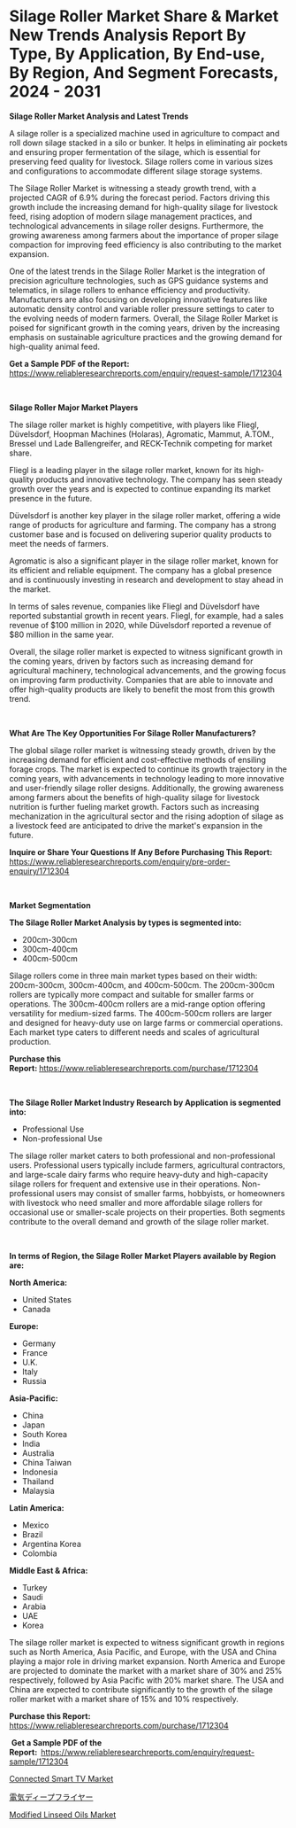 <p><h1>Silage Roller Market Share & Market New Trends Analysis Report By Type, By Application, By End-use, By Region, And Segment Forecasts, 2024 - 2031</h1></p><p><strong>Silage Roller Market Analysis and Latest Trends</strong></p>
<p><p>A silage roller is a specialized machine used in agriculture to compact and roll down silage stacked in a silo or bunker. It helps in eliminating air pockets and ensuring proper fermentation of the silage, which is essential for preserving feed quality for livestock. Silage rollers come in various sizes and configurations to accommodate different silage storage systems.</p><p>The Silage Roller Market is witnessing a steady growth trend, with a projected CAGR of 6.9% during the forecast period. Factors driving this growth include the increasing demand for high-quality silage for livestock feed, rising adoption of modern silage management practices, and technological advancements in silage roller designs. Furthermore, the growing awareness among farmers about the importance of proper silage compaction for improving feed efficiency is also contributing to the market expansion.</p><p>One of the latest trends in the Silage Roller Market is the integration of precision agriculture technologies, such as GPS guidance systems and telematics, in silage rollers to enhance efficiency and productivity. Manufacturers are also focusing on developing innovative features like automatic density control and variable roller pressure settings to cater to the evolving needs of modern farmers. Overall, the Silage Roller Market is poised for significant growth in the coming years, driven by the increasing emphasis on sustainable agriculture practices and the growing demand for high-quality animal feed.</p></p>
<p><strong>Get a Sample PDF of the Report:&nbsp;</strong> <a href="https://www.reliableresearchreports.com/enquiry/request-sample/1712304">https://www.reliableresearchreports.com/enquiry/request-sample/1712304</a></p>
<p>&nbsp;</p>
<p><strong>Silage Roller Major Market Players</strong></p>
<p><p>The silage roller market is highly competitive, with players like Fliegl, Düvelsdorf, Hoopman Machines (Holaras), Agromatic, Mammut, А.ТОМ., Bressel und Lade Ballengreifer, and RECK-Technik competing for market share. </p><p>Fliegl is a leading player in the silage roller market, known for its high-quality products and innovative technology. The company has seen steady growth over the years and is expected to continue expanding its market presence in the future.</p><p>Düvelsdorf is another key player in the silage roller market, offering a wide range of products for agriculture and farming. The company has a strong customer base and is focused on delivering superior quality products to meet the needs of farmers.</p><p>Agromatic is also a significant player in the silage roller market, known for its efficient and reliable equipment. The company has a global presence and is continuously investing in research and development to stay ahead in the market.</p><p>In terms of sales revenue, companies like Fliegl and Düvelsdorf have reported substantial growth in recent years. Fliegl, for example, had a sales revenue of $100 million in 2020, while Düvelsdorf reported a revenue of $80 million in the same year.</p><p>Overall, the silage roller market is expected to witness significant growth in the coming years, driven by factors such as increasing demand for agricultural machinery, technological advancements, and the growing focus on improving farm productivity. Companies that are able to innovate and offer high-quality products are likely to benefit the most from this growth trend.</p></p>
<p>&nbsp;</p>
<p><strong>What Are The Key Opportunities For Silage Roller Manufacturers?</strong></p>
<p><p>The global silage roller market is witnessing steady growth, driven by the increasing demand for efficient and cost-effective methods of ensiling forage crops. The market is expected to continue its growth trajectory in the coming years, with advancements in technology leading to more innovative and user-friendly silage roller designs. Additionally, the growing awareness among farmers about the benefits of high-quality silage for livestock nutrition is further fueling market growth. Factors such as increasing mechanization in the agricultural sector and the rising adoption of silage as a livestock feed are anticipated to drive the market's expansion in the future.</p></p>
<p><strong>Inquire or Share Your Questions If Any Before Purchasing This Report:</strong> <a href="https://www.reliableresearchreports.com/enquiry/pre-order-enquiry/1712304">https://www.reliableresearchreports.com/enquiry/pre-order-enquiry/1712304</a></p>
<p>&nbsp;</p>
<p><strong>Market Segmentation</strong></p>
<p><strong>The Silage Roller Market Analysis by types is segmented into:</strong></p>
<p><ul><li>200cm-300cm</li><li>300cm-400cm</li><li>400cm-500cm</li></ul></p>
<p><p>Silage rollers come in three main market types based on their width: 200cm-300cm, 300cm-400cm, and 400cm-500cm. The 200cm-300cm rollers are typically more compact and suitable for smaller farms or operations. The 300cm-400cm rollers are a mid-range option offering versatility for medium-sized farms. The 400cm-500cm rollers are larger and designed for heavy-duty use on large farms or commercial operations. Each market type caters to different needs and scales of agricultural production.</p></p>
<p><strong>Purchase this Report:&nbsp;</strong><a href="https://www.reliableresearchreports.com/purchase/1712304">https://www.reliableresearchreports.com/purchase/1712304</a></p>
<p>&nbsp;</p>
<p><strong>The Silage Roller Market Industry Research by Application is segmented into:</strong></p>
<p><ul><li>Professional Use</li><li>Non-professional Use</li></ul></p>
<p><p>The silage roller market caters to both professional and non-professional users. Professional users typically include farmers, agricultural contractors, and large-scale dairy farms who require heavy-duty and high-capacity silage rollers for frequent and extensive use in their operations. Non-professional users may consist of smaller farms, hobbyists, or homeowners with livestock who need smaller and more affordable silage rollers for occasional use or smaller-scale projects on their properties. Both segments contribute to the overall demand and growth of the silage roller market.</p></p>
<p>&nbsp;</p>
<p><strong>In terms of Region, the Silage Roller Market Players available by Region are:</strong></p>
<p>
    <p> <strong> North America: </strong>
        <ul>
            <li>United States</li>
            <li>Canada</li>
        </ul>
        </p> 
    <p> <strong> Europe: </strong>
        <ul>
            <li>Germany</li>
            <li>France</li>
            <li>U.K.</li>
            <li>Italy</li>
            <li>Russia</li>
        </ul>
        </p> 
    <p> <strong> Asia-Pacific: </strong>
        <ul>
            <li>China</li>
            <li>Japan</li>
            <li>South Korea</li>
            <li>India</li>
            <li>Australia</li>
            <li>China Taiwan</li>
            <li>Indonesia</li>
            <li>Thailand</li>
            <li>Malaysia</li>
        </ul>
        </p> 
    <p> <strong> Latin America: </strong>
        <ul>
            <li>Mexico</li>
            <li>Brazil</li>
            <li>Argentina Korea</li>
            <li>Colombia</li>
        </ul>
        </p> 
    <p> <strong> Middle East & Africa: </strong>
        <ul>
            <li>Turkey</li>
            <li>Saudi</li>
            <li>Arabia</li>
            <li>UAE</li>
            <li>Korea</li>
        </ul>
    </p>
    </p>
<p><p>The silage roller market is expected to witness significant growth in regions such as North America, Asia Pacific, and Europe, with the USA and China playing a major role in driving market expansion. North America and Europe are projected to dominate the market with a market share of 30% and 25% respectively, followed by Asia Pacific with 20% market share. The USA and China are expected to contribute significantly to the growth of the silage roller market with a market share of 15% and 10% respectively.</p></p>
<p><strong>Purchase this Report: </strong><a href="https://www.reliableresearchreports.com/purchase/1712304">https://www.reliableresearchreports.com/purchase/1712304</a></p>
<p>&nbsp;<strong>Get a Sample PDF of the Report:&nbsp;&nbsp;</strong><a href="https://www.reliableresearchreports.com/enquiry/request-sample/1712304">https://www.reliableresearchreports.com/enquiry/request-sample/1712304</a></p>
<p><strong></strong></p>
<p><p><a href="https://view.publitas.com/reportprime-1/connected-smart-tv-market-research-report-forecasted-for-period-from-2024-2031-by-market-type-market-application-and-region/">Connected Smart TV Market</a></p><p><a href="https://medium.com/@aminavandervort2023/%E9%9B%BB%E6%B0%97%E3%83%87%E3%82%A3%E3%83%BC%E3%83%97%E3%83%95%E3%83%A9%E3%82%A4%E3%83%A4%E3%83%BC%E3%83%9E%E3%83%BC%E3%82%B1%E3%83%83%E3%83%88-%E7%AB%B6%E4%BA%89%E5%88%86%E6%9E%90-%E5%B8%82%E5%A0%B4%E5%8B%95%E5%90%91-2031%E5%B9%B4%E3%81%BE%E3%81%A7%E3%81%AE%E4%BA%88%E6%B8%AC-4f6c3471a2ff">電気ディープフライヤー</a></p><p><a href="https://view.publitas.com/reportprime-1/modified-linseed-oils-market-analysis-examines-its-scope-on-growth-opportunities-and-forecasted-trends-spanning-from-2024-to-2031/">Modified Linseed Oils Market</a></p></p>